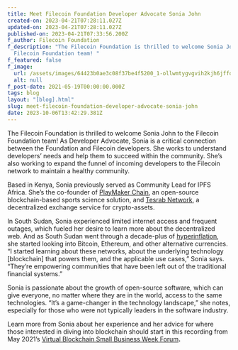 ```yaml
---
title: Meet Filecoin Foundation Developer Advocate Sonia John
created-on: 2023-04-21T07:28:11.027Z
updated-on: 2023-04-21T07:28:11.027Z
published-on: 2023-04-21T07:33:56.200Z
f_author: Filecoin Foundation
f_description: "The Filecoin Foundation is thrilled to welcome Sonia John to the
  Filecoin Foundation team! "
f_featured: false
f_image:
  url: /assets/images/64423b0ae3c08f37be4f5200_1-ollwmtygvgvih2kjh6jffq.png
  alt: null
f_post-date: 2021-05-19T00:00:00.000Z
tags: blog
layout: "[blog].html"
slug: meet-filecoin-foundation-developer-advocate-sonia-john
date: 2023-10-06T13:42:29.381Z
---
```


The Filecoin Foundation is thrilled to welcome Sonia John to the Filecoin Foundation team! As Developer Advocate, Sonia is a critical connection between the Foundation and Filecoin developers. She works to understand developers’ needs and help them to succeed within the community. She’s also working to expand the funnel of incoming developers to the Filecoin network to maintain a healthy community.

Based in Kenya, Sonia previously served as Community Lead for IPFS Africa. She’s the co-founder of [PlayMaker Chain](https://github.com/playmakerchain), an open-source blockchain-based sports science solution, and [Tesrab Network](https://github.com/TesrabNetwork), a decentralized exchange service for crypto-assets.

In South Sudan, Sonia experienced limited internet access and frequent outages, which fueled her desire to learn more about the decentralized web. And as South Sudan went through a decade-plus of [hyperinflation](https://blogs.worldbank.org/africacan/taming-the-tides-of-high-inflation-in-south-sudan), she started looking into Bitcoin, Ethereum, and other alternative currencies. “I started learning about these networks, about the underlying technology \[blockchain\] that powers them, and the applicable use cases,” Sonia says. “They’re empowering communities that have been left out of the traditional financial systems.”

Sonia is passionate about the growth of open-source software, which can give everyone, no matter where they are in the world, access to the same technologies. “It’s a game-changer in the technology landscape,” she notes, especially for those who were not typically leaders in the software industry.

Learn more from Sonia about her experience and her advice for where those interested in diving into blockchain should start in this recording from May 2021’s [Virtual Blockchain Small Business Week Forum](https://youtu.be/spReQI8kUek)**.**
